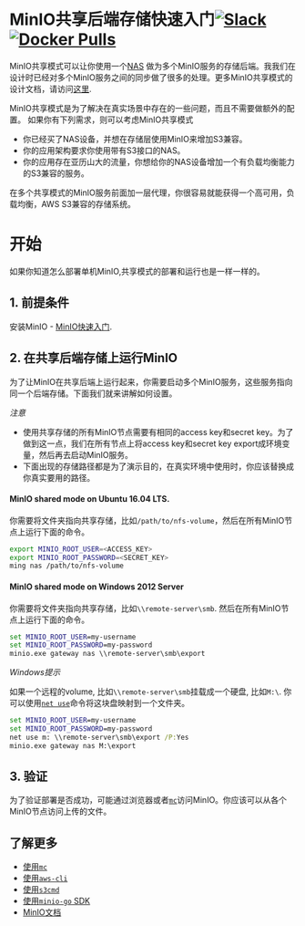 # MinIO共享后端存储快速入门[![Slack](https://slack.min.io/slack?type=svg)](https://slack.min.io)  [![Docker Pulls](https://img.shields.io/docker/pulls/minio/minio.svg?maxAge=604800)](https://hub.docker.com/r/minio/minio/)

MinIO共享模式可以让你使用一个[NAS](https://en.wikipedia.org/wiki/Network-attached_storage) 做为多个MinIO服务的存储后端。我我们在设计时已经对多个MinIO服务之间的同步做了很多的处理。更多MinIO共享模式的设计文档，请访问[这里](https://github.com/minio/minio/blob/master/docs/shared-backend/DESIGN.md).

MinIO共享模式是为了解决在真实场景中存在的一些问题，而且不需要做额外的配置。
如果你有下列需求，则可以考虑MinIO共享模式

- 你已经买了NAS设备，并想在存储层使用MinIO来增加S3兼容。
- 你的应用架构要求你使用带有S3接口的NAS。
- 你的应用存在亚历山大的流量，你想给你的NAS设备增加一个有负载均衡能力的S3兼容的服务。 

在多个共享模式的MinIO服务前面加一层代理，你很容易就能获得一个高可用，负载均衡，AWS S3兼容的存储系统。

# 开始

如果你知道怎么部署单机MinIO,共享模式的部署和运行也是一样一样的。

## 1. 前提条件

安装MinIO - [MinIO快速入门](https://docs.min.io/cn/).

## 2. 在共享后端存储上运行MinIO

为了让MinIO在共享后端上运行起来，你需要启动多个MinIO服务，这些服务指向同一个后端存储。下面我们就来讲解如何设置。

*注意*

- 使用共享存储的所有MinIO节点需要有相同的access key和secret key。为了做到这一点，我们在所有节点上将access key和secret key export成环境变量，然后再去启动MinIO服务。
- 下面出现的存储路径都是为了演示目的，在真实环境中使用时，你应该替换成你真实要用的路径。

#### MinIO shared mode on Ubuntu 16.04 LTS. 

你需要将文件夹指向共享存储，比如`/path/to/nfs-volume`，然后在所有MinIO节点上运行下面的命令。

```sh
export MINIO_ROOT_USER=<ACCESS_KEY>
export MINIO_ROOT_PASSWORD=<SECRET_KEY>
ming nas /path/to/nfs-volume
```

#### MinIO shared mode on Windows 2012 Server

你需要将文件夹指向共享存储，比如`\\remote-server\smb`. 然后在所有MinIO节点上运行下面的命令。

```cmd
set MINIO_ROOT_USER=my-username
set MINIO_ROOT_PASSWORD=my-password
minio.exe gateway nas \\remote-server\smb\export
```

*Windows提示*

如果一个远程的volume, 比如`\\remote-server\smb`挂载成一个硬盘, 比如`M:\`. 你可以使用[`net use`](https://technet.microsoft.com/en-us/library/bb490717.aspx)命令将这块盘映射到一个文件夹。

```cmd
set MINIO_ROOT_USER=my-username
set MINIO_ROOT_PASSWORD=my-password
net use m: \\remote-server\smb\export /P:Yes
minio.exe gateway nas M:\export
```

## 3. 验证

为了验证部署是否成功，可能通过浏览器或者[`mc`](https://docs.min.io/cn/minio-client-quickstart-guide)访问MinIO。你应该可以从各个MinIO节点访问上传的文件。

## 了解更多
- [使用`mc`](https://docs.min.io/cn/minio-client-quickstart-guide)
- [使用`aws-cli`](https://docs.min.io/cn/aws-cli-with-minio)
- [使用`s3cmd`](https://docs.min.io/cn/s3cmd-with-minio)
- [使用`minio-go` SDK](https://docs.min.io/cn/golang-client-quickstart-guide)
- [MinIO文档](https://docs.min.io)
